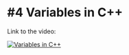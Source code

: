 # #4 Variables in C++

Link to the video: 

[![Variables in C++](https://i.imgur.com/RYLJX0U.png)](https://youtu.be/5oVAXRasJqI "Variables in C++")

